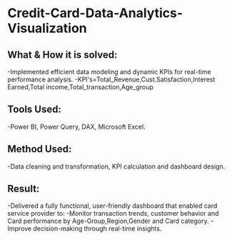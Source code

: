 # Credit-Card-Data-Analytics-Visualization
## What & How it is solved:
-Implemented efficient data modeling and dynamic KPIs for real-time performance analysis. -KPI's=Total_Revenue,Cust.Satisfaction,Interest Earned,Total income,Total_transaction,Age_group
## Tools Used:
-Power BI, Power Query, DAX, Microsoft Excel.
## Method Used:
-Data cleaning and transformation, KPI calculation and dashboard design.
## Result:
-Delivered a fully functional, user-friendly dashboard that enabled card service provider to: -Monitor transaction trends, customer behavior and Card performance by Age-Group,Region,Gender and Card category. -Improve decision-making through real-time insights.
